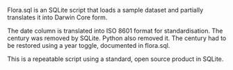 Flora.sql is an SQLite script that loads a sample dataset and partially translates it into Darwin Core form.

The date column is translated into ISO 8601 format for standardisation. The century was removed by SQLite. Python also removed it.
The century had to be restored using a year toggle, documented in flora.sql.

This is a repeatable script using a standard, open source product in SQLite.
